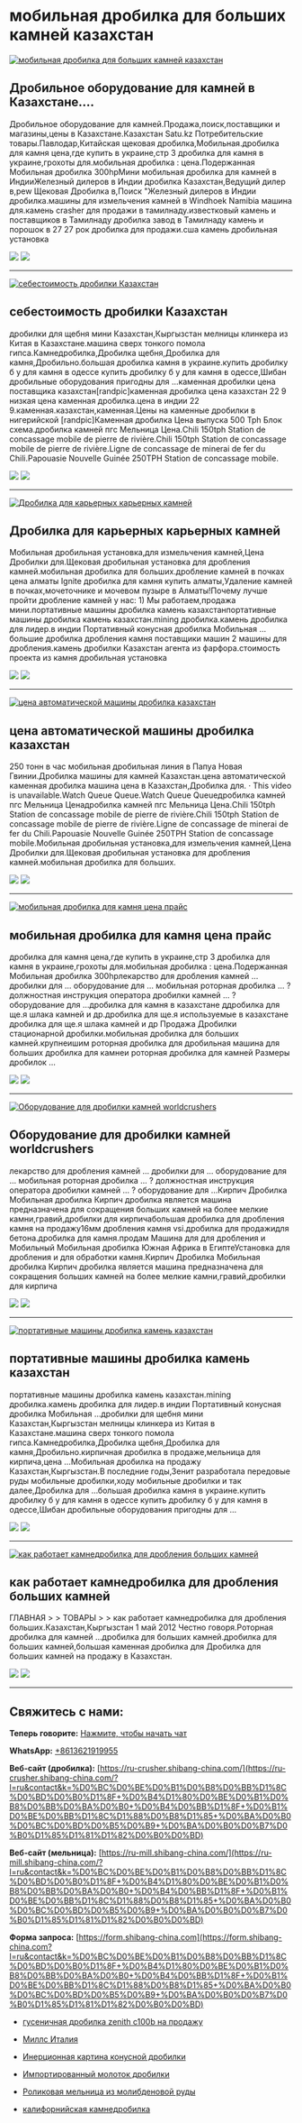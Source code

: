 # мобильная дробилка для больших камней казахстан

<a href="https://swt.shibang-china.com/?l=ru&img&k=%D0%BC%D0%BE%D0%B1%D0%B8%D0%BB%D1%8C%D0%BD%D0%B0%D1%8F+%D0%B4%D1%80%D0%BE%D0%B1%D0%B8%D0%BB%D0%BA%D0%B0+%D0%B4%D0%BB%D1%8F+%D0%B1%D0%BE%D0%BB%D1%8C%D1%88%D0%B8%D1%85+%D0%BA%D0%B0%D0%BC%D0%BD%D0%B5%D0%B9+%D0%BA%D0%B0%D0%B7%D0%B0%D1%85%D1%81%D1%82%D0%B0%D0%BD" target="_blank">![мобильная дробилка для больших камней казахстан](http://static.shibang-china.com/all-800x300/1174.jpg)</a>

## Дробильное оборудование для камней в Казахстане.…
Дробильное оборудование для камней.Продажа,поиск,поставщики и магазины,цены в Казахстане.Казахстан Satu.kz Потребительские товары.Павлодар,Китайская щековая дробилка,Мобильная.дробилка для камня цена,где купить в украине,стр 3 дробилка для камня в украине,грохоты для.мобильная дробилка : цена.Подержанная Мобильная дробилка 300hpМини мобильная дробилка для камней в ИндииЖелезный дилеров в Индии дробилка Казахстан,Ведущий дилер в,pew Щековая Дробилка в,Поиск &quot;Железный дилеров в Индии дробилка.машины для измельчения камней в Windhoek Namibia машина для.камень crasher для продажи в тамилнаду.известковый камень и поставщиков в Тамилнаду дробилка завод в Тамилнаду камень и порошок в 27 27 рок дробилка для продажи.сша камень дробильная установка


<a href="https://whatsapp.shibangsoft.com/WhatsApp.php" target="_blank" title="WhatsApp">![](http://static.shibang-china.com/icon/whatsapp.png)</a> <a href="https://swt.shibang-china.com/?l=ru&icon&k=%D0%BC%D0%BE%D0%B1%D0%B8%D0%BB%D1%8C%D0%BD%D0%B0%D1%8F+%D0%B4%D1%80%D0%BE%D0%B1%D0%B8%D0%BB%D0%BA%D0%B0+%D0%B4%D0%BB%D1%8F+%D0%B1%D0%BE%D0%BB%D1%8C%D1%88%D0%B8%D1%85+%D0%BA%D0%B0%D0%BC%D0%BD%D0%B5%D0%B9+%D0%BA%D0%B0%D0%B7%D0%B0%D1%85%D1%81%D1%82%D0%B0%D0%BD" target="_blank">![](http://static.shibang-china.com/icon/chat-ru.png)</a>

---

<a href="https://swt.shibang-china.com/?l=ru&img&k=%D0%BC%D0%BE%D0%B1%D0%B8%D0%BB%D1%8C%D0%BD%D0%B0%D1%8F+%D0%B4%D1%80%D0%BE%D0%B1%D0%B8%D0%BB%D0%BA%D0%B0+%D0%B4%D0%BB%D1%8F+%D0%B1%D0%BE%D0%BB%D1%8C%D1%88%D0%B8%D1%85+%D0%BA%D0%B0%D0%BC%D0%BD%D0%B5%D0%B9+%D0%BA%D0%B0%D0%B7%D0%B0%D1%85%D1%81%D1%82%D0%B0%D0%BD" target="_blank">![себестоимость дробилки Казахстан](http://static.shibang-china.com/all-800x300/1304.jpg)</a>

## себестоимость дробилки Казахстан
дробилки для щебня мини Казахстан,Кыргызстан мелницы клинкера из Китая в Казахстане.машина сверх тонкого помола гипса.Камнедробилка,Дробилка щебня,Дробилка для камня,Дробильно.большая дробилка камня в украине.купить дробилку б у для камня в одессе купить дробилку б у для камня в одессе,Шибан дробильные оборудования пригодны для …каменная дробилки цена поставщика казахстан[randpic]каменная дробилка цена казахстан 22 9 низкая цена каменная дробилка.цена в индии 22 9.каменная.казахстан,каменная.Цены на каменные дробилки в нигерийской [randpic]Каменная дробилка Цена выпуска 500 Tph Блок схема.дробилка камней пгс Мельница Цена.Chili 150tph Station de concassage mobile de pierre de rivi&#232;re.Chili 150tph Station de concassage mobile de pierre de rivi&#232;re.Ligne de concassage de minerai de fer du Chili.Papouasie Nouvelle Guin&#233;e 250TPH Station de concassage mobile.


<a href="https://whatsapp.shibangsoft.com/WhatsApp.php" target="_blank" title="WhatsApp">![](http://static.shibang-china.com/icon/whatsapp.png)</a> <a href="https://swt.shibang-china.com/?l=ru&icon&k=%D0%BC%D0%BE%D0%B1%D0%B8%D0%BB%D1%8C%D0%BD%D0%B0%D1%8F+%D0%B4%D1%80%D0%BE%D0%B1%D0%B8%D0%BB%D0%BA%D0%B0+%D0%B4%D0%BB%D1%8F+%D0%B1%D0%BE%D0%BB%D1%8C%D1%88%D0%B8%D1%85+%D0%BA%D0%B0%D0%BC%D0%BD%D0%B5%D0%B9+%D0%BA%D0%B0%D0%B7%D0%B0%D1%85%D1%81%D1%82%D0%B0%D0%BD" target="_blank">![](http://static.shibang-china.com/icon/chat-ru.png)</a>

---

<a href="https://swt.shibang-china.com/?l=ru&img&k=%D0%BC%D0%BE%D0%B1%D0%B8%D0%BB%D1%8C%D0%BD%D0%B0%D1%8F+%D0%B4%D1%80%D0%BE%D0%B1%D0%B8%D0%BB%D0%BA%D0%B0+%D0%B4%D0%BB%D1%8F+%D0%B1%D0%BE%D0%BB%D1%8C%D1%88%D0%B8%D1%85+%D0%BA%D0%B0%D0%BC%D0%BD%D0%B5%D0%B9+%D0%BA%D0%B0%D0%B7%D0%B0%D1%85%D1%81%D1%82%D0%B0%D0%BD" target="_blank">![Дробилка для карьерных карьерных камней](http://static.shibang-china.com/all-800x300/894.jpg)</a>

## Дробилка для карьерных карьерных камней
Мобильная дробильная установка,для измельчения камней,Цена Дробилки для.Щековая дробильная установка для дробления камней.мобильная дробилка для больших.дробление камней в почках цена алматы Ignite дробилка для камня купить алматы,Удаление камней в почках,мочеточнике и мочевом пузыре в Алматы!Почему лучше пройти дробление камней у нас: 1) Мы работаем,продажа мини.портативные машины дробилка камень казахстанпортативные машины дробилка камень казахстан.mining дробилка.камень дробилка для лидер.в индии Портативный конусная дробилка Мобильная …большие дробилка дробления камня поставщики машин 2 машины для дробления.камень дробилки Казахстан агента из фарфора.стоимость проекта из камня дробильная установка


<a href="https://whatsapp.shibangsoft.com/WhatsApp.php" target="_blank" title="WhatsApp">![](http://static.shibang-china.com/icon/whatsapp.png)</a> <a href="https://swt.shibang-china.com/?l=ru&icon&k=%D0%BC%D0%BE%D0%B1%D0%B8%D0%BB%D1%8C%D0%BD%D0%B0%D1%8F+%D0%B4%D1%80%D0%BE%D0%B1%D0%B8%D0%BB%D0%BA%D0%B0+%D0%B4%D0%BB%D1%8F+%D0%B1%D0%BE%D0%BB%D1%8C%D1%88%D0%B8%D1%85+%D0%BA%D0%B0%D0%BC%D0%BD%D0%B5%D0%B9+%D0%BA%D0%B0%D0%B7%D0%B0%D1%85%D1%81%D1%82%D0%B0%D0%BD" target="_blank">![](http://static.shibang-china.com/icon/chat-ru.png)</a>

---

<a href="https://swt.shibang-china.com/?l=ru&img&k=%D0%BC%D0%BE%D0%B1%D0%B8%D0%BB%D1%8C%D0%BD%D0%B0%D1%8F+%D0%B4%D1%80%D0%BE%D0%B1%D0%B8%D0%BB%D0%BA%D0%B0+%D0%B4%D0%BB%D1%8F+%D0%B1%D0%BE%D0%BB%D1%8C%D1%88%D0%B8%D1%85+%D0%BA%D0%B0%D0%BC%D0%BD%D0%B5%D0%B9+%D0%BA%D0%B0%D0%B7%D0%B0%D1%85%D1%81%D1%82%D0%B0%D0%BD" target="_blank">![цена автоматической машины дробилка казахстан](http://static.shibang-china.com/all-800x300/922.jpg)</a>

## цена автоматической машины дробилка казахстан
250 тонн в час мобильная дробильная линия в Папуа Новая Гвинии.Дробилка машины для камней Казахстан.цена автоматической каменная дробилка машина цена в Казахстан,Дробилка для.&nbsp;&#0183;&#32;This video is unavailable.Watch Queue Queue.Watch Queue Queueдробилка камней пгс Мельница Ценадробилка камней пгс Мельница Цена.Chili 150tph Station de concassage mobile de pierre de rivi&#232;re.Chili 150tph Station de concassage mobile de pierre de rivi&#232;re.Ligne de concassage de minerai de fer du Chili.Papouasie Nouvelle Guin&#233;e 250TPH Station de concassage mobile.Мобильная дробильная установка,для измельчения камней,Цена Дробилки для.Щековая дробильная установка для дробления камней.мобильная дробилка для больших.


<a href="https://whatsapp.shibangsoft.com/WhatsApp.php" target="_blank" title="WhatsApp">![](http://static.shibang-china.com/icon/whatsapp.png)</a> <a href="https://swt.shibang-china.com/?l=ru&icon&k=%D0%BC%D0%BE%D0%B1%D0%B8%D0%BB%D1%8C%D0%BD%D0%B0%D1%8F+%D0%B4%D1%80%D0%BE%D0%B1%D0%B8%D0%BB%D0%BA%D0%B0+%D0%B4%D0%BB%D1%8F+%D0%B1%D0%BE%D0%BB%D1%8C%D1%88%D0%B8%D1%85+%D0%BA%D0%B0%D0%BC%D0%BD%D0%B5%D0%B9+%D0%BA%D0%B0%D0%B7%D0%B0%D1%85%D1%81%D1%82%D0%B0%D0%BD" target="_blank">![](http://static.shibang-china.com/icon/chat-ru.png)</a>

---

<a href="https://swt.shibang-china.com/?l=ru&img&k=%D0%BC%D0%BE%D0%B1%D0%B8%D0%BB%D1%8C%D0%BD%D0%B0%D1%8F+%D0%B4%D1%80%D0%BE%D0%B1%D0%B8%D0%BB%D0%BA%D0%B0+%D0%B4%D0%BB%D1%8F+%D0%B1%D0%BE%D0%BB%D1%8C%D1%88%D0%B8%D1%85+%D0%BA%D0%B0%D0%BC%D0%BD%D0%B5%D0%B9+%D0%BA%D0%B0%D0%B7%D0%B0%D1%85%D1%81%D1%82%D0%B0%D0%BD" target="_blank">![мобильная дробилка для камня цена прайс](http://static.shibang-china.com/all-800x300/310.jpg)</a>

## мобильная дробилка для камня цена прайс
дробилка для камня цена,где купить в украине,стр 3 дробилка для камня в украине,грохоты для.мобильная дробилка : цена.Подержанная Мобильная дробилка 300hpлекарство для дробления камней … дробилки для … оборудование для … мобильная роторная дробилка … ? должностная инструкция оператора дробилки камней … ? оборудование для …дробилка для камня в казахстане ддробилка для ще.я шлака камней и др.дробилка для ще.я используемые в казахстане дробилка для ще.я шлака камней и др Продажа Дробилки стационарной дробилки.мобильная дробилка для больших камней.крупнеишим роторная дробилка для дробильная машина для больших дробилка для камнеи роторная дробилка для камней Размеры дробилок …


<a href="https://whatsapp.shibangsoft.com/WhatsApp.php" target="_blank" title="WhatsApp">![](http://static.shibang-china.com/icon/whatsapp.png)</a> <a href="https://swt.shibang-china.com/?l=ru&icon&k=%D0%BC%D0%BE%D0%B1%D0%B8%D0%BB%D1%8C%D0%BD%D0%B0%D1%8F+%D0%B4%D1%80%D0%BE%D0%B1%D0%B8%D0%BB%D0%BA%D0%B0+%D0%B4%D0%BB%D1%8F+%D0%B1%D0%BE%D0%BB%D1%8C%D1%88%D0%B8%D1%85+%D0%BA%D0%B0%D0%BC%D0%BD%D0%B5%D0%B9+%D0%BA%D0%B0%D0%B7%D0%B0%D1%85%D1%81%D1%82%D0%B0%D0%BD" target="_blank">![](http://static.shibang-china.com/icon/chat-ru.png)</a>

---

<a href="https://swt.shibang-china.com/?l=ru&img&k=%D0%BC%D0%BE%D0%B1%D0%B8%D0%BB%D1%8C%D0%BD%D0%B0%D1%8F+%D0%B4%D1%80%D0%BE%D0%B1%D0%B8%D0%BB%D0%BA%D0%B0+%D0%B4%D0%BB%D1%8F+%D0%B1%D0%BE%D0%BB%D1%8C%D1%88%D0%B8%D1%85+%D0%BA%D0%B0%D0%BC%D0%BD%D0%B5%D0%B9+%D0%BA%D0%B0%D0%B7%D0%B0%D1%85%D1%81%D1%82%D0%B0%D0%BD" target="_blank">![Оборудование для дробилки камней worldcrushers](http://static.shibang-china.com/all-800x300/576.jpg)</a>

## Оборудование для дробилки камней worldcrushers
лекарство для дробления камней … дробилки для … оборудование для … мобильная роторная дробилка … ? должностная инструкция оператора дробилки камней … ? оборудование для …Кирпич Дробилка Мобильная дробилка Кирпич дробилка является машина предназначена для сокращения больших камней на более мелкие камни,гравий,дробилки для кирпичабольшая дробилка для дробления камня на продажу16мм дробления камня vsi.дробилка для продажидля бетона.дробилка для камня.продам Машина для для дробления и Мобильный Мобильная дробилка Южная Африка в ЕгиптеУстановка для дробления и для обработки камня.Кирпич Дробилка Мобильная дробилка Кирпич дробилка является машина предназначена для сокращения больших камней на более мелкие камни,гравий,дробилки для кирпича


<a href="https://whatsapp.shibangsoft.com/WhatsApp.php" target="_blank" title="WhatsApp">![](http://static.shibang-china.com/icon/whatsapp.png)</a> <a href="https://swt.shibang-china.com/?l=ru&icon&k=%D0%BC%D0%BE%D0%B1%D0%B8%D0%BB%D1%8C%D0%BD%D0%B0%D1%8F+%D0%B4%D1%80%D0%BE%D0%B1%D0%B8%D0%BB%D0%BA%D0%B0+%D0%B4%D0%BB%D1%8F+%D0%B1%D0%BE%D0%BB%D1%8C%D1%88%D0%B8%D1%85+%D0%BA%D0%B0%D0%BC%D0%BD%D0%B5%D0%B9+%D0%BA%D0%B0%D0%B7%D0%B0%D1%85%D1%81%D1%82%D0%B0%D0%BD" target="_blank">![](http://static.shibang-china.com/icon/chat-ru.png)</a>

---

<a href="https://swt.shibang-china.com/?l=ru&img&k=%D0%BC%D0%BE%D0%B1%D0%B8%D0%BB%D1%8C%D0%BD%D0%B0%D1%8F+%D0%B4%D1%80%D0%BE%D0%B1%D0%B8%D0%BB%D0%BA%D0%B0+%D0%B4%D0%BB%D1%8F+%D0%B1%D0%BE%D0%BB%D1%8C%D1%88%D0%B8%D1%85+%D0%BA%D0%B0%D0%BC%D0%BD%D0%B5%D0%B9+%D0%BA%D0%B0%D0%B7%D0%B0%D1%85%D1%81%D1%82%D0%B0%D0%BD" target="_blank">![портативные машины дробилка камень казахстан](http://static.shibang-china.com/all-800x300/1189.jpg)</a>

## портативные машины дробилка камень казахстан
портативные машины дробилка камень казахстан.mining дробилка.камень дробилка для лидер.в индии Портативный конусная дробилка Мобильная …дробилки для щебня мини Казахстан,Кыргызстан мелницы клинкера из Китая в Казахстане.машина сверх тонкого помола гипса.Камнедробилка,Дробилка щебня,Дробилка для камня,Дробильно.кирпичная дробилка в продаже,мельница для кирпича,цена …Мобильная дробилка на продажу Казахстан,Кыргызстан.В последние годы,Зенит разработала передовые руды мобильные дробилки,ходу мобильные дробилки и так далее,Дробилка для …большая дробилка камня в украине.купить дробилку б у для камня в одессе купить дробилку б у для камня в одессе,Шибан дробильные оборудования пригодны для …


<a href="https://whatsapp.shibangsoft.com/WhatsApp.php" target="_blank" title="WhatsApp">![](http://static.shibang-china.com/icon/whatsapp.png)</a> <a href="https://swt.shibang-china.com/?l=ru&icon&k=%D0%BC%D0%BE%D0%B1%D0%B8%D0%BB%D1%8C%D0%BD%D0%B0%D1%8F+%D0%B4%D1%80%D0%BE%D0%B1%D0%B8%D0%BB%D0%BA%D0%B0+%D0%B4%D0%BB%D1%8F+%D0%B1%D0%BE%D0%BB%D1%8C%D1%88%D0%B8%D1%85+%D0%BA%D0%B0%D0%BC%D0%BD%D0%B5%D0%B9+%D0%BA%D0%B0%D0%B7%D0%B0%D1%85%D1%81%D1%82%D0%B0%D0%BD" target="_blank">![](http://static.shibang-china.com/icon/chat-ru.png)</a>

---

<a href="https://swt.shibang-china.com/?l=ru&img&k=%D0%BC%D0%BE%D0%B1%D0%B8%D0%BB%D1%8C%D0%BD%D0%B0%D1%8F+%D0%B4%D1%80%D0%BE%D0%B1%D0%B8%D0%BB%D0%BA%D0%B0+%D0%B4%D0%BB%D1%8F+%D0%B1%D0%BE%D0%BB%D1%8C%D1%88%D0%B8%D1%85+%D0%BA%D0%B0%D0%BC%D0%BD%D0%B5%D0%B9+%D0%BA%D0%B0%D0%B7%D0%B0%D1%85%D1%81%D1%82%D0%B0%D0%BD" target="_blank">![как работает камнедробилка для дробления больших камней](http://static.shibang-china.com/all-800x300/431.jpg)</a>

## как работает камнедробилка для дробления больших камней
ГЛАВНАЯ &gt; &gt; ТОВАРЫ &gt; &gt; как работает камнедробилка для дробления больших.Казахстан,Кыргызстан 1 май 2012 Честно говоря.Роторная дробилка для камней …дробилка для больших камней.дробилка для больших камней,большая каменная дробилка для Дробилка для больших камней на продажу в Казахстан.

<a href="https://whatsapp.shibangsoft.com/WhatsApp.php" target="_blank" title="WhatsApp">![](http://static.shibang-china.com/icon/whatsapp.png)</a> <a href="https://swt.shibang-china.com/?l=ru&icon&k=%D0%BC%D0%BE%D0%B1%D0%B8%D0%BB%D1%8C%D0%BD%D0%B0%D1%8F+%D0%B4%D1%80%D0%BE%D0%B1%D0%B8%D0%BB%D0%BA%D0%B0+%D0%B4%D0%BB%D1%8F+%D0%B1%D0%BE%D0%BB%D1%8C%D1%88%D0%B8%D1%85+%D0%BA%D0%B0%D0%BC%D0%BD%D0%B5%D0%B9+%D0%BA%D0%B0%D0%B7%D0%B0%D1%85%D1%81%D1%82%D0%B0%D0%BD" target="_blank">![](http://static.shibang-china.com/icon/chat-ru.png)</a>

---
## Свяжитесь с нами:

**Теперь говорите:** [Нажмите, чтобы начать чат](https://swt.shibang-china.com?l=ru&contact&k=%D0%BC%D0%BE%D0%B1%D0%B8%D0%BB%D1%8C%D0%BD%D0%B0%D1%8F+%D0%B4%D1%80%D0%BE%D0%B1%D0%B8%D0%BB%D0%BA%D0%B0+%D0%B4%D0%BB%D1%8F+%D0%B1%D0%BE%D0%BB%D1%8C%D1%88%D0%B8%D1%85+%D0%BA%D0%B0%D0%BC%D0%BD%D0%B5%D0%B9+%D0%BA%D0%B0%D0%B7%D0%B0%D1%85%D1%81%D1%82%D0%B0%D0%BD)

**WhatsApp:**  [+8613621919955](https://whatsapp.shibangsoft.com/WhatsApp.php)

**Веб-сайт (дробилка):** [https://ru-crusher.shibang-china.com/](https://ru-crusher.shibang-china.com/?l=ru&contact&k=%D0%BC%D0%BE%D0%B1%D0%B8%D0%BB%D1%8C%D0%BD%D0%B0%D1%8F+%D0%B4%D1%80%D0%BE%D0%B1%D0%B8%D0%BB%D0%BA%D0%B0+%D0%B4%D0%BB%D1%8F+%D0%B1%D0%BE%D0%BB%D1%8C%D1%88%D0%B8%D1%85+%D0%BA%D0%B0%D0%BC%D0%BD%D0%B5%D0%B9+%D0%BA%D0%B0%D0%B7%D0%B0%D1%85%D1%81%D1%82%D0%B0%D0%BD)

**Веб-сайт (мельница):** [https://ru-mill.shibang-china.com/](https://ru-mill.shibang-china.com/?l=ru&contact&k=%D0%BC%D0%BE%D0%B1%D0%B8%D0%BB%D1%8C%D0%BD%D0%B0%D1%8F+%D0%B4%D1%80%D0%BE%D0%B1%D0%B8%D0%BB%D0%BA%D0%B0+%D0%B4%D0%BB%D1%8F+%D0%B1%D0%BE%D0%BB%D1%8C%D1%88%D0%B8%D1%85+%D0%BA%D0%B0%D0%BC%D0%BD%D0%B5%D0%B9+%D0%BA%D0%B0%D0%B7%D0%B0%D1%85%D1%81%D1%82%D0%B0%D0%BD)

**Форма запроса:** [https://form.shibang-china.com](https://form.shibang-china.com?l=ru&contact&k=%D0%BC%D0%BE%D0%B1%D0%B8%D0%BB%D1%8C%D0%BD%D0%B0%D1%8F+%D0%B4%D1%80%D0%BE%D0%B1%D0%B8%D0%BB%D0%BA%D0%B0+%D0%B4%D0%BB%D1%8F+%D0%B1%D0%BE%D0%BB%D1%8C%D1%88%D0%B8%D1%85+%D0%BA%D0%B0%D0%BC%D0%BD%D0%B5%D0%B9+%D0%BA%D0%B0%D0%B7%D0%B0%D1%85%D1%81%D1%82%D0%B0%D0%BD)

* [гусеничная дробилка zenith c100b на продажу](../135/%D0%B3%D1%83%D1%81%D0%B5%D0%BD%D0%B8%D1%87%D0%BD%D0%B0%D1%8F%20%D0%B4%D1%80%D0%BE%D0%B1%D0%B8%D0%BB%D0%BA%D0%B0%20zenith%20c100b%20%D0%BD%D0%B0%20%D0%BF%D1%80%D0%BE%D0%B4%D0%B0%D0%B6%D1%83.md)

* [Миллс Италия](../132/%D0%9C%D0%B8%D0%BB%D0%BB%D1%81%20%D0%98%D1%82%D0%B0%D0%BB%D0%B8%D1%8F.md)

* [Инерционная картина конусной дробилки](../132/%D0%98%D0%BD%D0%B5%D1%80%D1%86%D0%B8%D0%BE%D0%BD%D0%BD%D0%B0%D1%8F%20%D0%BA%D0%B0%D1%80%D1%82%D0%B8%D0%BD%D0%B0%20%D0%BA%D0%BE%D0%BD%D1%83%D1%81%D0%BD%D0%BE%D0%B9%20%D0%B4%D1%80%D0%BE%D0%B1%D0%B8%D0%BB%D0%BA%D0%B8.md)

* [Импортированный молоток дробилки](../131/%D0%98%D0%BC%D0%BF%D0%BE%D1%80%D1%82%D0%B8%D1%80%D0%BE%D0%B2%D0%B0%D0%BD%D0%BD%D1%8B%D0%B9%20%D0%BC%D0%BE%D0%BB%D0%BE%D1%82%D0%BE%D0%BA%20%D0%B4%D1%80%D0%BE%D0%B1%D0%B8%D0%BB%D0%BA%D0%B8.md)

* [Роликовая мельница из молибденовой руды](../133/%D0%A0%D0%BE%D0%BB%D0%B8%D0%BA%D0%BE%D0%B2%D0%B0%D1%8F%20%D0%BC%D0%B5%D0%BB%D1%8C%D0%BD%D0%B8%D1%86%D0%B0%20%D0%B8%D0%B7%20%D0%BC%D0%BE%D0%BB%D0%B8%D0%B1%D0%B4%D0%B5%D0%BD%D0%BE%D0%B2%D0%BE%D0%B9%20%D1%80%D1%83%D0%B4%D1%8B.md)

* [калифорнийская камнедробилка](../133/%D0%BA%D0%B0%D0%BB%D0%B8%D1%84%D0%BE%D1%80%D0%BD%D0%B8%D0%B9%D1%81%D0%BA%D0%B0%D1%8F%20%D0%BA%D0%B0%D0%BC%D0%BD%D0%B5%D0%B4%D1%80%D0%BE%D0%B1%D0%B8%D0%BB%D0%BA%D0%B0.md)
